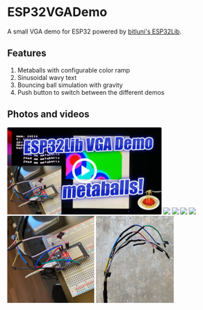 # ESP32VGADemo
A small VGA demo for ESP32 powered by [bitluni's ESP32Lib](https://github.com/bitluni/ESP32Lib).

## Features
1. Metaballs with configurable color ramp
2. Sinusoidal wavy text
3. Bouncing ball simulation with gravity
4. Push button to switch between the different demos

## Photos and videos

<a href="https://www.youtube.com/watch?v=jPYPp-VyAak"><img src="images/video.jpg" alt="" height="200"/></a> <img src="images/demo1.gif" height="200"> <img src="images/demo2.gif" height="200"> <img src="images/demo3.gif" height="200"> <img src="images/pic1.png" height="200"> <img src="images/breadboard.png" height="200"> <img src="images/cable.png" height="200">
